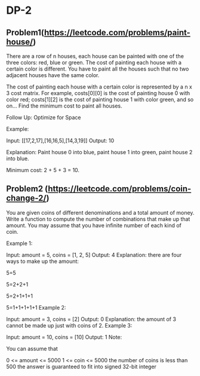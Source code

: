 # DP-2

## Problem1(https://leetcode.com/problems/paint-house/)
There are a row of n houses, each house can be painted with one of the three colors: red, blue or green. The cost of painting each house with a certain color is different. You have to paint all the houses such that no two adjacent houses have the same color.

The cost of painting each house with a certain color is represented by a n x 3 cost matrix. For example, costs[0][0] is the cost of painting house 0 with color red; costs[1][2] is the cost of painting house 1 with color green, and so on... Find the minimum cost to paint all houses.

Follow Up: Optimize for Space

Example:

Input: [[17,2,17],[16,16,5],[14,3,19]]
Output: 10

Explanation: Paint house 0 into blue, paint house 1 into green, paint house 2 into blue. 

Minimum cost: 2 + 5 + 3 = 10.
             

## Problem2 (https://leetcode.com/problems/coin-change-2/)
You are given coins of different denominations and a total amount of money. Write a function to compute the number of combinations that make up that amount. You may assume that you have infinite number of each kind of coin.

Example 1:

Input: amount = 5, coins = [1, 2, 5]
Output: 4
Explanation: there are four ways to make up the amount:

5=5

5=2+2+1

5=2+1+1+1

5=1+1+1+1+1
Example 2:
    
Input: amount = 3, coins = [2]
Output: 0
Explanation: the amount of 3 cannot be made up just with coins of 2.
Example 3:

Input: amount = 10, coins = [10] 
Output: 1
Note:

You can assume that

0 <= amount <= 5000
1 <= coin <= 5000
the number of coins is less than 500
the answer is guaranteed to fit into signed 32-bit integer

